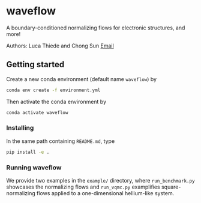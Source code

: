 # waveflow
A boundary-conditioned normalizing flows for electronic structures, and more!

Authors: Luca Thiede and Chong Sun [Email](sunchong137@gmail.com)

## Getting started
Create a new conda environment (default name `waveflow`) by
```bash
conda env create -f environment.yml
```
Then activate the conda environment by
```bash
conda activate waveflow
```
### Installing
In the same path containing `README.md`, type
```bash
pip install -e .
```

### Running waveflow
We provide two examples in the `example/` directory, where `run_benchmark.py` showcases the normalizing flows and `run_vqmc.py` examplifies square-normalizing flows applied to a one-dimensional hellium-like system.
